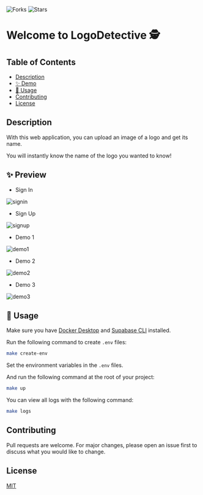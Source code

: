 ![Forks](https://img.shields.io/badge/forks-44-blue)
![Stars](https://img.shields.io/badge/stars-13-yellow)

# Welcome to LogoDetective 🕵

## Table of Contents

- [Description](#description)
- [✨ Demo](#-demo)
- [🚀 Usage](#-usage)
- [Contributing](#contributing)
- [License](#license)

## Description
With this web application, you can upload an image of a logo and get its name.

You will instantly know the name of the logo you wanted to know!

## ✨ Preview

- Sign In

![signin](https://github.com/kazukiii/LogoDetective/assets/23211788/4475b56e-86bf-481b-9d09-eebb65a0bd4a)

- Sign Up

![signup](https://github.com/kazukiii/LogoDetective/assets/23211788/db7e52e9-e683-4d7b-a422-2e6c852d28c5)

- Demo 1

![demo1](https://github.com/kazukiii/LogoDetective/assets/23211788/53d39a61-5c0c-4da2-99d1-c1798ac81a20)

- Demo 2

![demo2](https://github.com/kazukiii/LogoDetective/assets/23211788/1b389e56-1215-40d2-94f0-b18a63cedf82)

- Demo 3

![demo3](https://github.com/kazukiii/LogoDetective/assets/23211788/d3ac4d09-7963-41e8-b2a6-f3d26e537776)

## 🚀 Usage

Make sure you have [Docker Desktop](https://docs.docker.com/desktop/)
and [Supabase CLI](https://supabase.com/docs/guides/cli) installed.

Run the following command to create `.env` files:
```sh
make create-env
```

Set the environment variables in the `.env` files.

And run the following command at the root of your project:

```sh
make up
```

You can view all logs with the following command:

```sh
make logs
```

## Contributing

Pull requests are welcome. For major changes, please open an issue first
to discuss what you would like to change.

## License

[MIT](https://choosealicense.com/licenses/mit/)
